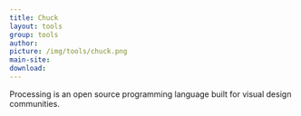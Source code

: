 ```yaml
---
title: Chuck
layout: tools
group: tools
author:
picture: /img/tools/chuck.png
main-site:
download:
---
```

Processing is an open source programming language built for visual design communities.